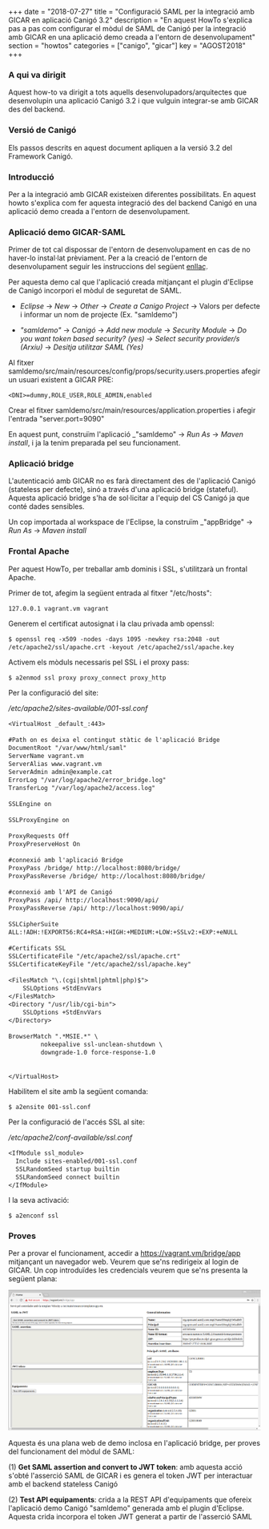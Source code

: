 +++
date = "2018-07-27"
title = "Configuració SAML per la integració amb GICAR en aplicació Canigó 3.2"
description = "En aquest HowTo s'explica pas a pas com configurar el mòdul de SAML de Canigó per la integració amb GICAR en una aplicació demo creada a l'entorn de desenvolupament"
section = "howtos"
categories = ["canigo", "gicar"]
key = "AGOST2018"
+++

### A qui va dirigit

Aquest how-to va dirigit a tots aquells desenvolupadors/arquitectes que desenvolupin una aplicació Canigó 3.2 i que vulguin integrar-se amb GICAR des del backend.

### Versió de Canigó

Els passos descrits en aquest document apliquen a la versió 3.2 del Framework Canigó.

### Introducció

Per a la integració amb GICAR existeixen diferentes possibilitats. En aquest howto s'explica com fer aquesta integració des del backend Canigó en una aplicació demo creada a l'entorn de desenvolupament.

### Aplicació demo GICAR-SAML

Primer de tot cal dispossar de l'entorn de desenvolupament en cas de no haver-lo instal·lat prèviament. Per a la creació de l'entorn de desenvolupament seguir les instruccions del següent [enllaç](https://canigo.ctti.gencat.cat/canigo/entorn-desenvolupament/).

Per aquesta demo cal que l'aplicació creada mitjançant el plugin d'Eclipse de Canigó incorpori el mòdul de seguretat de SAML.

* _Eclipse_ &rarr; _New_ &rarr; _Other_ &rarr; _Create a Canigo Project_ &rarr; Valors per defecte i informar un nom de projecte (Ex. "samldemo")

* _"samldemo"_ &rarr; _Canigó_ &rarr; _Add new module_ &rarr; _Security Module_ &rarr; _Do you want token based security? (yes)_ &rarr; _Select security provider/s (Arxiu)_ &rarr; _Desitja utilitzar SAML (Yes)_

Al fitxer samldemo/src/main/resources/config/props/security.users.properties afegir un usuari existent a GICAR PRE:

```
<DNI>=dummy,ROLE_USER,ROLE_ADMIN,enabled
```

Crear el fitxer samldemo/src/main/resources/application.properties i afegir l'entrada "server.port=9090"

En aquest punt, construïm l'aplicació _"samldemo" &rarr; _Run As_ &rarr; _Maven install_, i ja la tenim preparada pel seu funcionament.

### Aplicació bridge

L'autenticació amb GICAR no es farà directament des de l'aplicació Canigó (stateless per defecte), sinó a través d'una aplicació bridge (stateful). Aquesta aplicació bridge s'ha de sol·licitar a l'equip del CS Canigó ja que conté dades sensibles.

Un cop importada al workspace de l'Eclipse, la construïm _"appBridge" &rarr; _Run As_ &rarr; _Maven install_

### Frontal Apache

Per aquest HowTo, per treballar amb dominis i SSL, s'utilitzarà un frontal Apache.

Primer de tot, afegim la següent entrada al fitxer "/etc/hosts":

```
127.0.0.1 vagrant.vm vagrant
```

Generem el certificat autosignat i la clau privada amb openssl:

```
$ openssl req -x509 -nodes -days 1095 -newkey rsa:2048 -out /etc/apache2/ssl/apache.crt -keyout /etc/apache2/ssl/apache.key
```

Activem els mòduls necessaris pel SSL i el proxy pass:

```
$ a2enmod ssl proxy proxy_connect proxy_http
```

Per la configuració del site:

_/etc/apache2/sites-available/001-ssl.conf_
```
<VirtualHost _default_:443>

#Path on es deixa el contingut stàtic de l'aplicació Bridge
DocumentRoot "/var/www/html/saml"
ServerName vagrant.vm
ServerAlias www.vagrant.vm
ServerAdmin admin@example.cat
ErrorLog "/var/log/apache2/error_bridge.log"
TransferLog "/var/log/apache2/access.log"

SSLEngine on

SSLProxyEngine on

ProxyRequests Off
ProxyPreserveHost On

#connexió amb l'aplicació Bridge
ProxyPass /bridge/ http://localhost:8080/bridge/
ProxyPassReverse /bridge/ http://localhost:8080/bridge/

#connexió amb l'API de Canigó
ProxyPass /api/ http://localhost:9090/api/
ProxyPassReverse /api/ http://localhost:9090/api/

SSLCipherSuite ALL:!ADH:!EXPORT56:RC4+RSA:+HIGH:+MEDIUM:+LOW:+SSLv2:+EXP:+eNULL

#Certificats SSL
SSLCertificateFile "/etc/apache2/ssl/apache.crt"
SSLCertificateKeyFile "/etc/apache2/ssl/apache.key"

<FilesMatch "\.(cgi|shtml|phtml|php)$">
    SSLOptions +StdEnvVars
</FilesMatch>
<Directory "/usr/lib/cgi-bin">
    SSLOptions +StdEnvVars
</Directory>

BrowserMatch ".*MSIE.*" \
         nokeepalive ssl-unclean-shutdown \
         downgrade-1.0 force-response-1.0


</VirtualHost>
```

Habilitem el site amb la següent comanda:

```
$ a2ensite 001-ssl.conf
```

Per la configuració de l'accés SSL al site:

_/etc/apache2/conf-available/ssl.conf_
```
<IfModule ssl_module>
  Include sites-enabled/001-ssl.conf
  SSLRandomSeed startup builtin
  SSLRandomSeed connect builtin
</IfModule>
```
I la seva activació:

```
$ a2enconf ssl
```

### Proves

Per a provar el funcionament, accedir a https://vagrant.vm/bridge/app mitjançant un navegador web. Veurem que se'ns redirigeix al login de GICAR. Un cop introduïdes les credencials veurem que se'ns presenta la següent plana:

![samldemo-app.png](/related/canigo/howto/imatges/201808_01_samldemo-app.png)

Aquesta és una plana web de demo inclosa en l'aplicació bridge, per proves del funcionament del mòdul de SAML:

(1) **Get SAML assertion and convert to JWT token**: amb aquesta acció s'obté l'asserció SAML de GICAR i es genera el token JWT per interactuar amb el backend stateless Canigó

(2) **Test API equipaments**: crida a la REST API d'equipaments que ofereix l'aplicació demo Canigó "samldemo" generada amb el plugin d'Eclipse. Aquesta crida incorpora el token JWT generat a partir de l'asserció SAML

